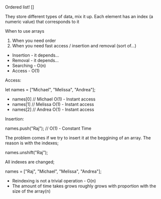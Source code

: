 Ordered list! []

They store different types of data, mix it up. 
Each element has an index (a numeric value) that corresponds to it

When to use arrays

1. When you need order
2. When you need fast access / insertion and removal (sort of...)

* Insertion - it depends...
* Removal - it depends...
* Searching - O(n)
* Access - O(1)

Access:

let names = ["Michael", "Melissa", "Andrea"];

* names[0] // Michael  O(1) - Instant access
* names[1] // Melissa  O(1) - Instant access
* names[2] // Andrea   O(1) - Instant access

Insertion:

names.push("Raj"); // O(1) - Constant Time

The problem comes if we try to insert it at the beggining of an array.
The reason is with the indexes;

names.unshift("Raj");

All indexes are changed;

names = ["Raj", "Michael", "Melissa", "Andrea"];

* Reindexing is not a trivial operation - O(n)
* The amount of time takes grows roughly grows with  proportion with the size of the array(n)



